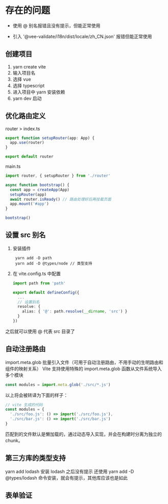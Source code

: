# 存在的问题

- 使用 @ 别名报错且没有提示，但能正常使用

- 引入 '@vee-validate/i18n/dist/locale/zh_CN.json' 报错但能正常使用

## 创建项目

1. yarn create vite
2. 输入项目名
3. 选择 vue
4. 选择 typescript
5. 进入项目中 yarn 安装依赖
6. yarn dev 启动

## 优化路由定义

router > index.ts

```ts
export function setupRouter(app: App) {
  app.use(router)
}

export default router
```

main.ts

```ts
import router, { setupRouter } from './router'

async function bootstrap() {
  const app = createApp(App)
  setupRouter(app)
  await router.isReady() // 路由处理好后再挂载页面
  app.mount('#app')
}

bootstrap()
```

## 设置 src 别名

1. 安装插件
   ```shell
    yarn add -D path
    yarn add -D @types/node // 类型支持
   ```
2. 在 vite.config.ts 中配置

   ```ts
   import path from 'path'

   export default defineConfig({
     ...
     // 设置别名
     resolve: {
       alias: { '@': path.resolve(__dirname, 'src') }
     }
   })
   ```

之后就可以使用 @ 代表 src 目录了

## 自动注册路由

import.meta.glob 批量引入文件（可用于自动注册路由，不用手动的生明路由和组件的映射关系）
Vite 支持使用特殊的 import.meta.glob 函数从文件系统导入多个模块

```js
const modules = import.meta.glob('./src/*.js')
```

以上将会被转译为下面的样子：

```js
// vite 生成的代码
const modules = {
  './src/foo.js': () => import('./src/foo.js'),
  './src/bar.js': () => import('./src/bar.js')
}
```

匹配到的文件默认是懒加载的，通过动态导入实现，并会在构建时分离为独立的 chunk。

## 第三方库的类型支持

yarn add lodash 安装 lodash 之后没有提示 还使用 yarn add -D @types/lodash 命令安装，就会有提示，其他库应该也是如此

## 表单验证
